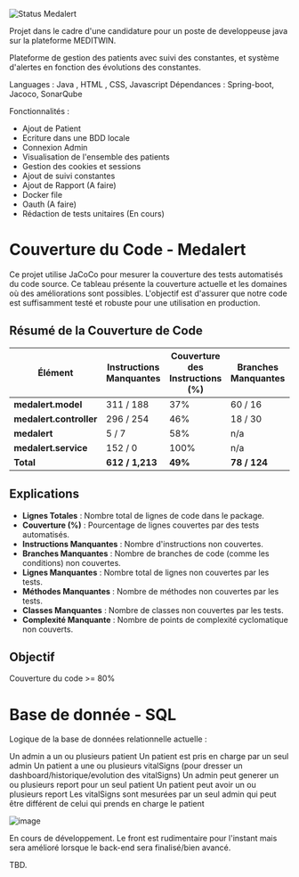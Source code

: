 
![Status](https://img.shields.io/badge/status-WIP-yellow) Medalert

Projet dans le cadre d'une candidature pour un poste de developpeuse java sur la plateforme MEDITWIN. 

Plateforme de gestion des patients avec suivi des constantes, et système d'alertes en fonction des évolutions des constantes. 

Languages : Java , HTML , CSS, Javascript
Dépendances : Spring-boot, Jacoco, SonarQube

Fonctionnalités : 

- Ajout de Patient
- Ecriture dans une BDD locale
- Connexion Admin
- Visualisation de l'ensemble des patients
- Gestion des cookies et sessions 
- Ajout de suivi constantes
- Ajout de Rapport (A faire) 
- Docker file 
- Oauth (A faire)
- Rédaction de tests unitaires (En cours)

# Couverture du Code - Medalert

Ce projet utilise JaCoCo pour mesurer la couverture des tests automatisés du code source. Ce tableau présente la couverture actuelle et les domaines où des améliorations sont possibles. L'objectif est d'assurer que notre code est suffisamment testé et robuste pour une utilisation en production.

## Résumé de la Couverture de Code

| **Élément**              | **Instructions Manquantes** | **Couverture des Instructions (%)** | **Branches Manquantes** | **Couverture des Branches (%)** | **Méthodes Manquantes** | **Couverture des Méthodes** | **Lignes Manquantes** | **Couverture des Lignes** | **Classes Manquantes** | **Couverture des Classes** |
|--------------------------|-----------------------------|-------------------------------------|--------------------------|---------------------------------|-------------------------|----------------------------|------------------------|---------------------------|------------------------|---------------------------|
| **medalert.model**        | 311 / 188                   | 37%                                 | 60 / 16                  | 21%                             | 43                      | 56%                        | 29                     | 81                       | 6                      | 6%                        |
| **medalert.controller**   | 296 / 254                   | 46%                                 | 18 / 30                  | 62%                             | 19                      | 45%                        | 69                     | 136                     | 10                     | 5%                        |
| **medalert**              | 5 / 7                       | 58%                                 | n/a                      | n/a                             | 1                       | 3%                         | 2                      | 5                       | 1                      | 1%                        |
| **medalert.service**      | 152 / 0                     | 100%                                | n/a                      | n/a                             | 0                       | 28%                        | 0                      | 0%                        | 0                      | 4%                        |
| **Total**                | **612 / 1,213**             | **49%**                             | **78 / 124**             | **37%**                         | **63**                  | **132**                    | **100**                | **257**                   | **17**                 | **70**                    |

## Explications

- **Lignes Totales** : Nombre total de lignes de code dans le package.
- **Couverture (%)** : Pourcentage de lignes couvertes par des tests automatisés.
- **Instructions Manquantes** : Nombre d'instructions non couvertes.
- **Branches Manquantes** : Nombre de branches de code (comme les conditions) non couvertes.
- **Lignes Manquantes** : Nombre total de lignes non couvertes par les tests.
- **Méthodes Manquantes** : Nombre de méthodes non couvertes par les tests.
- **Classes Manquantes** : Nombre de classes non couvertes par les tests.
- **Complexité Manquante** : Nombre de points de complexité cyclomatique non couverts.

## Objectif 

Couverture du code >= 80%
  
# Base de donnée - SQL
Logique de la base de données relationnelle actuelle : 



Un admin a un ou plusieurs patient
Un patient est pris en charge par un seul admin
Un patient a une ou plusieurs vitalSigns (pour dresser un dashboard/historique/evolution des vitalSigns)
Un admin peut generer un ou plusieurs report pour un seul patient
Un patient peut avoir un ou plusieurs report
Les vitalSigns sont mesurées par un seul admin qui peut être différent de celui qui prends en charge le patient

![image](https://github.com/user-attachments/assets/318930d2-fd7c-4d08-b0da-bd5d2400bc12)

En cours de développement. Le front est rudimentaire pour l'instant mais sera amélioré lorsque le back-end sera finalisé/bien avancé. 

TBD.
